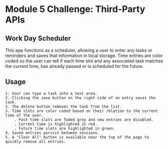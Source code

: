 # Module 5 Challenge: Third-Party APIs

## Work Day Scheduler

This app functions as a scheduler, allowing a user to enter any tasks or reminders and saves that information in local storage. Time entries are color coded so the user can tell if each time slot and any associated task matches the current time, has already passed or is scheduled for the future.

## Usage
``````````
1. User can type a task into a text area.
2. Clicking the save button on the right side of an entry saves the task.
3. The delete button removes the task from the list.
3. Time slots are color coded based on their relation to the current time of the user.
    . Past time slots are faded grey and new entries are disabled.
    . Current time is highlighted in red.
    . Future time slots are highlighted in green.
4. Saved entries persist between sessions. 
5. A "Clear All" button is available near the top of the page to quickly remove all entries.